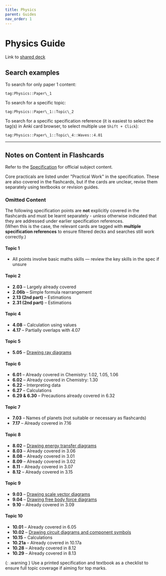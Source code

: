 ```yaml
---
title: Physics
parent: Guides
nav_order: 1
---
```


# Physics Guide
  
Link to [shared deck](https://ankiweb.net/shared/info/922180518)

## Search examples

To search for only paper 1 content:

```
tag:Physics::Paper\_1
```

To search for a specific topic:

```
tag:Physics::Paper\_1::Topic\_2
```

To search for a specific specification reference (it is easiest to select the tag(s) in Anki card browser, to select multiple use `Shift + Click`):

```
tag:Physics::Paper\_1::Topic\_4::Waves::4.01
```


---

## Notes on Content in Flashcards

Refer to the [Specification](https://qualifications.pearson.com/content/dam/pdf/GCSE/Science/2016/Specification/gcse-physics-spec.pdf) for official subject content.

Core practicals are listed under "Practical Work" in the specification. These are also covered in the flashcards, but if the cards are unclear, revise them separately using textbooks or revision guides.


### Omitted Content

The following specification points are **not** explicitly covered in the flashcards and must be learnt separately - *unless* otherwise indicated that they are addressed under earlier specification references.  
(When this is the case, the relevant cards are tagged with **multiple specification references** to ensure filtered decks and searches still work correctly.)

#### Topic 1
- All points involve basic maths skills — review the key skills in the spec if unsure

#### Topic 2
- **2.03** – Largely already covered
- **2.06b** – Simple formula rearrangement
- **2.13 (2nd part)** – Estimations
- **2.31 (2nd part)** – Estimations

#### Topic 4
- **4.08** – Calculation using values
- **4.17** – Partially overlaps with 4.07

#### Topic 5
- **5.05** – [Drawing ray diagrams](https://www.bbc.co.uk/bitesize/guides/zt42srd/revision/2)

#### Topic 6
- **6.01** – Already covered in Chemistry: 1.02, 1.05, 1.06
- **6.02** – Already covered in Chemistry: 1.30
- **6.22** – Interpreting data
- **6.27** – Calculations
- **6.29 & 6.30** – Precautions already covered in 6.32

#### Topic 7
- **7.03** – Names of planets (not suitable or necessary as flashcards)
- **7.17** – Already covered in 7.16

#### Topic 8
- **8.02** – [Drawing energy transfer diagrams](https://www.bbc.co.uk/bitesize/guides/z9638mn/revision/3)
- **8.03** – Already covered in 3.06
- **8.08** – Already covered in 3.01
- **8.09** – Already covered in 3.02
- **8.11** – Already covered in 3.07
- **8.12** – Already covered in 3.15

#### Topic 9
- **9.03** – [Drawing scale vector diagrams](https://www.bbc.co.uk/bitesize/guides/z3xvk2p/revision/4)
- **9.04** – [Drawing free body force diagrams](https://www.bbc.co.uk/bitesize/guides/z3xvk2p/revision/4)
- **9.10** – Already covered in 3.09

#### Topic 10
- **10.01** – Already covered in 6.05
- **10.02** – [Drawing circuit diagrams and component symbols](https://www.bbc.co.uk/bitesize/guides/zwpwrwx/revision/1)
- **10.15** – Calculations
- **10.21a** – Already covered in 10.17a
- **10.28** – Already covered in 8.12
- **10.29** – Already covered in 8.13

{: .warning }
Use a printed specification and textbook as a checklist to ensure full topic coverage if aiming for top marks.
